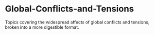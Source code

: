 # Global-Conflicts-and-Tensions
Topics covering the widespread affects of global conflicts and tensions, broken into a more digestible format.

